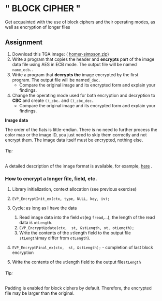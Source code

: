 # " BLOCK CIPHER "

Get acquainted with the use of block ciphers and their operating modes, as well as encryption of longer files

Assignment
------------------------------------------------------------------------------------

1.  Download this TGA image: ( [homer-simpson.zip](https://courses.fit.cvut.cz/BI-BEZ/media/tutorials/06/homer-simpson_tga.zip))
2.  Write a program that copies the header and **encrypts** part of the image data file using AES in ECB mode. The output file will be named `name_ecb.`.
3.  Write a program that **decrypts the** image encrypted by the first program. The output file will be named`_dec.`
    -   Compare the original image and its encrypted form and explain your findings.
4.  Change the operating mode used for both encryption and decryption to **CBC** and create `()_cbc.` and `()_cbc_dec.`
    -   Compare the original image and its encrypted form and explain your findings.


**Image data**

The order of the flats is little-endian. There is no need to further process the color map or the image ID, you just need to skip them correctly and not encrypt them. The image data itself must be encrypted, nothing else.

###### Tip:

A detailed description of the image format is available, for example, [here](http://www.paulbourke.net/dataformats/tga/) .

### How to encrypt a longer file, field, etc.

1.  Library initialization, context allocation (see previous exercise)
2.  `EVP_EncryptInit_ex(ctx, type, NULL, key, iv);`
3.  Cycle: as long as I have the data
    1.  Read image data into the field `ot`(eg `fread`,…), the length of the read data is `otLength`.
    2.  `EVP_EncryptUpdate(ctx,  st, &stLength, ot, otLength);`
    3.  Write the contents of the `st`length field to the output file `stLength`(may differ from `otLength`).

4.  `EVP_EncryptFinal_ex(ctx,  st, &stLength);` - completion of last block encryption
5.  Write the contents of the `st`length field to the output file`stLength`

###### Tip:

Padding is enabled for block ciphers by default. Therefore, the encrypted file may be larger than the original.

